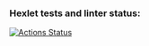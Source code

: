 ### Hexlet tests and linter status:
[![Actions Status](https://github.com/etoyatik/js-async-project-4/actions/workflows/hexlet-check.yml/badge.svg)](https://github.com/etoyatik/js-async-project-4/actions)